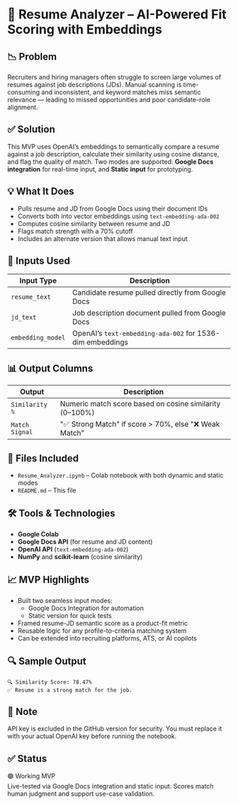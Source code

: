 # 📄 Resume Analyzer – AI-Powered Fit Scoring with Embeddings

## 📉 Problem

Recruiters and hiring managers often struggle to screen large volumes of resumes against job descriptions (JDs). Manual scanning is time-consuming and inconsistent, and keyword matches miss semantic relevance — leading to missed opportunities and poor candidate-role alignment.

## ✅ Solution

This MVP uses OpenAI’s embeddings to semantically compare a resume against a job description, calculate their similarity using cosine distance, and flag the quality of match. Two modes are supported: **Google Docs integration** for real-time input, and **Static input** for prototyping.

## 💡 What It Does

- Pulls resume and JD from Google Docs using their document IDs
- Converts both into vector embeddings using `text-embedding-ada-002`
- Computes cosine similarity between resume and JD
- Flags match strength with a 70% cutoff
- Includes an alternate version that allows manual text input

## 🧠 Inputs Used

| Input Type        | Description                                                |
|-------------------|------------------------------------------------------------|
| `resume_text`     | Candidate resume pulled directly from Google Docs          |
| `jd_text`         | Job description document pulled from Google Docs           |
| `embedding_model` | OpenAI’s `text-embedding-ada-002` for 1536-dim embeddings  |

## 📊 Output Columns

| Output         | Description                                                  |
|----------------|--------------------------------------------------------------|
| `Similarity %` | Numeric match score based on cosine similarity (0–100%)      |
| `Match Signal` | "✅ Strong Match" if score > 70%, else "❌ Weak Match"        |

## 📁 Files Included

- `Resume_Analyzer.ipynb` – Colab notebook with both dynamic and static modes
- `README.md` – This file

## 🛠️ Tools & Technologies

- **Google Colab**
- **Google Docs API** (for resume and JD content)
- **OpenAI API** (`text-embedding-ada-002`)
- **NumPy** and **scikit-learn** (cosine similarity)

## 📈 MVP Highlights

- Built two seamless input modes: 
  - Google Docs Integration for automation
  - Static version for quick tests
- Framed resume-JD semantic score as a product-fit metric
- Reusable logic for any profile-to-criteria matching system
- Can be extended into recruiting platforms, ATS, or AI copilots

## 🔍 Sample Output

```plaintext
🔍 Similarity Score: 78.47%
✅ Resume is a strong match for the job.
```

## 📌 **Note**  
API key is excluded in the GitHub version for security. You must replace it with your actual OpenAI key before running the notebook.

## ✅ **Status**  
🟢 Working MVP  
Live-tested via Google Docs integration and static input. Scores match human judgment and support use-case validation.
